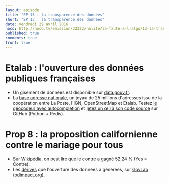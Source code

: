```yaml
---
layout: episode
title: "EP 13 : la transparence des données"
short: "EP 13 : la transparence des données"
date: vendredi 29 avril 2016
noco: http://noco.tv/emission/32322/nolife/la-faute-a-l-algo/13-la-transparence-des-donnees
published: true
comments: true
front: true
---
```


# Etalab : l'ouverture des données publiques françaises

- Un gisement de données est disponible sur [data.gouv.fr](http://data.gouv.fr).
- La [base adresse nationale](https://adresse.data.gouv.fr), un joyau de 25 millions d'adresses issu de la coopération entre La Poste, l'IGN, OpenStreetMap et Etalab. Testez [le géocodeur avec autocomplétion](https://adresse.data.gouv.fr/map/#12/48.7257/-3.9859) et [jetez un œil à son code source](https://github.com/addok/addok) sur GitHub (Python + Redis).

# Prop 8 : la proposition californienne contre le mariage pour tous

- Sur [Wikipédia](https://en.wikipedia.org/wiki/California_Proposition_8_(2008)), on peut lire que le contre a gagné 52,24 % (Yes = Contre).
- Les [dérives](http://odimpact.org/case-united-states-eightmaps.html) que l'ouverture des données a générées, sur [GovLab (odimpact.org)](http://odimpact.org/case-united-states-eightmaps.html).
